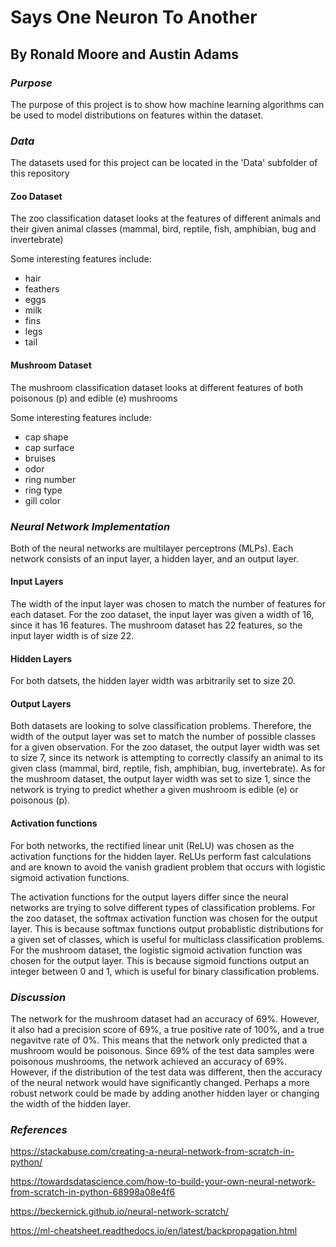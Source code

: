 # Says One Neuron To Another
## By Ronald Moore and Austin Adams
  
### *Purpose*
The purpose of this project is to show how machine learning algorithms can be used to model distributions on features within the dataset.

### *Data*
The datasets used for this project can be located in the 'Data' subfolder of this repository
#### Zoo Dataset
The zoo classification dataset looks at the features of different animals and their given animal classes (mammal, bird, reptile, fish, amphibian, bug and invertebrate)

Some interesting features include:
* hair
* feathers
* eggs
* milk
* fins
* legs
* tail
#### Mushroom Dataset
The mushroom classification dataset looks at different features of both poisonous (p) and edible (e) mushrooms

Some interesting features include:
* cap shape
* cap surface
* bruises
* odor
* ring number
* ring type
* gill color

### *Neural Network Implementation*

Both of the neural networks are multilayer perceptrons (MLPs). Each network consists of an input layer, a hidden layer, and an output layer.

#### Input Layers
The width of the input layer was chosen to match the number of features for each dataset. For the zoo dataset, the input layer was given a width of 16, since it has 16 features. The mushroom dataset has 22 features, so the input layer width is of size 22.
#### Hidden Layers
For both datsets, the hidden layer width was arbitrarily set to size 20.
#### Output Layers
Both datasets are looking to solve classification problems. Therefore, the width of the output layer was set to match the number of possible classes for a given observation. For the zoo dataset, the output layer width was set to size 7, since its network is attempting to correctly classify an animal to its given class (mammal, bird, reptile, fish, amphibian, bug, invertebrate). As for the mushroom dataset, the output layer width was set to size 1, since the network is trying to predict whether a given mushroom is edible (e) or poisonous (p).
#### Activation functions
For both networks, the rectified linear unit (ReLU) was chosen as the activation functions for the hidden layer. ReLUs perform fast calculations and are known to avoid the vanish gradient problem that occurs with logistic sigmoid activation functions.

The activation functions for the output layers differ since the neural networks are trying to solve different types of classification problems. For the zoo dataset, the softmax activation function was chosen for the output layer. This is because softmax functions output probablistic distributions for a given set of classes, which is useful for multiclass classification problems. For the mushroom dataset, the logistic sigmoid activation function was chosen for the output layer. This is because sigmoid functions output an integer between 0 and 1, which is useful for binary classification problems.
### *Discussion*
The network for the mushroom dataset had an accuracy of 69%. However, it also had a precision score of 69%, a true positive rate of 100%, and a true negavitve rate of 0%. This means that the network only predicted that a mushroom would be poisonous. Since 69% of the test data samples were poisonous mushrooms, the network achieved an accuracy of 69%. However, if the distribution of the test data was different, then the accuracy of the neural network would have significantly changed. Perhaps a more robust network could be made by adding another hidden layer or changing the width of the hidden layer.

### *References*
https://stackabuse.com/creating-a-neural-network-from-scratch-in-python/

https://towardsdatascience.com/how-to-build-your-own-neural-network-from-scratch-in-python-68998a08e4f6

https://beckernick.github.io/neural-network-scratch/

https://ml-cheatsheet.readthedocs.io/en/latest/backpropagation.html
